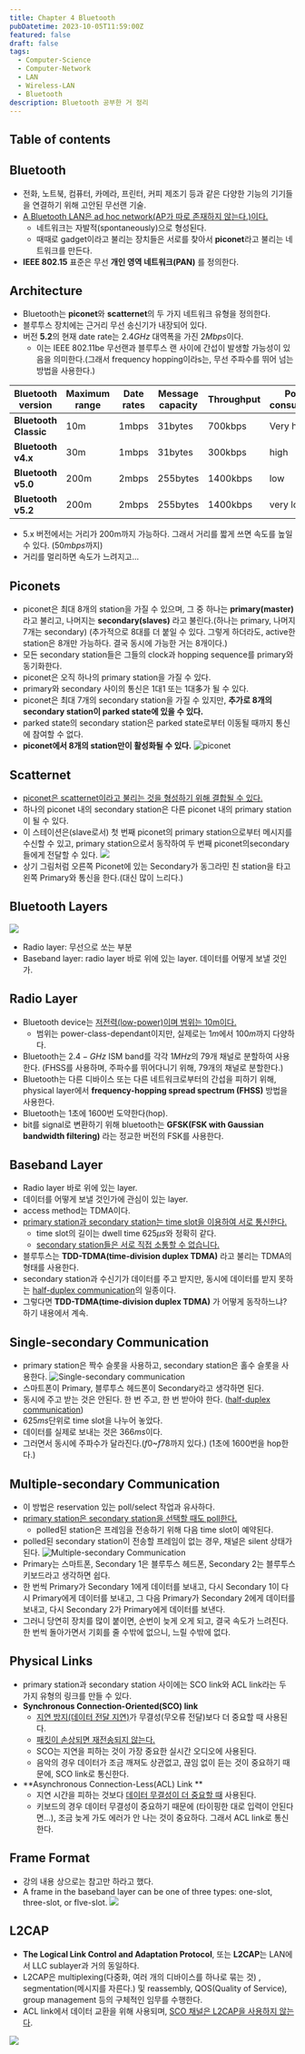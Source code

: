 ```yaml
---
title: Chapter 4 Bluetooth
pubDatetime: 2023-10-05T11:59:00Z
featured: false
draft: false
tags:
  - Computer-Science
  - Computer-Network
  - LAN
  - Wireless-LAN
  - Bluetooth
description: Bluetooth 공부한 거 정리
---
```


## Table of contents

## Bluetooth

- 전화, 노트북, 컴퓨터, 카메라, 프린터, 커피 제조기 등과 같은 다양한 기능의 기기들을 연결하기 위해 고안된 무선랜 기술.
- <u>A Bluetooth LAN은 ad hoc network(AP가 따로 존재하지 않는다.)이다.</u>
  - 네트워크는 자발적(spontaneously)으로 형성된다.
  - 때때로 gadget이라고 불리는 장치들은 서로를 찾아서 **piconet**라고 불리는 네트워크를 만든다.
- **IEEE 802.15** 표준은 무선 **개인 영역 네트워크(PAN)** 를 정의한다.

## Architecture

- Bluetooth는 **piconet**와 **scatternet**의 두 가지 네트워크 유형을 정의한다.
- 블루투스 장치에는 근거리 무선 송신기가 내장되어 있다.
- 버전 **5.2**의 현재 date rate는 $2.4GHz$ 대역폭을 가진 $2Mbps$이다.
  - 이는 IEEE 802.11be 무선랜과 블루투스 랜 사이에 간섭이 발생할 가능성이 있음을 의미한다.(그래서 frequency hopping이라s는, 무선 주파수를 뛰어 넘는 방법을 사용한다.)

| Bluetooth version     | Maximum range | Date rates | Message capacity | Throughput | Power consumption |
| --------------------- | ------------- | ---------- | ---------------- | ---------- | ----------------- |
| **Bluetooth Classic** | 10m           | 1mbps      | 31bytes          | 700kbps    | Very high         |
| **Bluetooth v4.x**    | 30m           | 1mbps      | 31bytes          | 300kbps    | high              |
| **Bluetooth v5.0**    | 200m          | 2mbps      | 255bytes         | 1400kbps   | low               |
| **Bluetooth v5.2**    | 200m          | 2mbps      | 255bytes         | 1400kbps   | very low          |

- 5.x 버전에서는 거리가 200m까지 가능하다. 그래서 거리를 짧게 쓰면 속도를 높일 수 있다. ($50mbps$까지)
- 거리를 멀리하면 속도가 느려지고...

## Piconets

- piconet은 최대 8개의 station을 가질 수 있으며, 그 중 하나는 **primary(master)** 라고 불리고, 나머지는 **secondary(slaves)** 라고 불린다.(하나는 primary, 나머지 7개는 secondary) (추가적으로 8대를 더 붙일 수 있다. 그렇게 하더라도, active한 station은 8개만 가능하다. 결국 동시에 가능한 거는 8개이다.)
- 모든 secondary station들은 그들의 clock과 hopping sequence를 primary와 동기화한다.
- piconet은 오직 하나의 primary station을 가질 수 있다.
- primary와 secondary 사이의 통신은 1대1 또는 1대多가 될 수 있다.
- piconet은 최대 7개의 secondary station을 가질 수 있지만, **추가로 8개의 secondary station이 parked state에 있을 수 있다.**
- parked state의 secondary station은 parked state로부터 이동될 때까지 통신에 참여할 수 없다.
- **piconet에서 8개의 station만이 활성화될 수 있다.**
  ![piconet](https://res.cloudinary.com/gyunseo-blog/image/upload/f_auto/v1699084869/image_po3pgh.png)

## Scatternet

- <u>piconet은 scatternet이라고 불리는 것을 형성하기 위해 결합될 수 있다.</u>
- 하나의 piconet 내의 secondary station은 다른 piconet 내의 primary station이 될 수 있다.
- 이 스테이션은(slave로서) 첫 번째 piconet의 primary station으로부터 메시지를 수신할 수 있고, primary station으로서 동작하여 두 번째 piconet의secondary들에게 전달할 수 있다.
  ![](https://res.cloudinary.com/gyunseo-blog/image/upload/f_auto/v1699086717/image_ym9fit.png)
- 상기 그림처럼 오른쪽 Piconet에 있는 Secondary가 동그라민 친 station을 타고 왼쪽 Primary와 통신을 한다.(대신 많이 느리다.)

## Bluetooth Layers

![](https://res.cloudinary.com/gyunseo-blog/image/upload/f_auto/v1699087517/image_hgbmyw.png)

- Radio layer: 무선으로 쏘는 부분
- Baseband layer: radio layer 바로 위에 있는 layer. 데이터를 어떻게 보낼 것인가.

## Radio Layer

- Bluetooth device는 <u>저전력(low-power)이며 범위는 10m이다.</u>
  - 범위는 power-class-dependant이지만, 실제로는 $1m$에서 $100m$까지 다양하다.
- Bluetooth는 $2.4-GHz$ ISM band를 각각 $1MHz$의 79개 채널로 분할하여 사용한다. (FHSS를 사용하며, 주파수를 뛰어다니기 위해, 79개의 채널로 분할한다.)
- Bluetooth는 다른 디바이스 또는 다른 네트워크로부터의 간섭을 피하기 위해, physical layer에서 **frequency-hopping spread spectrum (FHSS)** 방법을 사용한다.
- Bluetooth는 1초에 1600번 도약한다(hop).
- bit를 signal로 변환하기 위해 bluetooth는 **GFSK(FSK with Gaussian bandwidth filtering)** 라는 정교한 버전의 FSK를 사용한다.

## Baseband Layer

- Radio layer 바로 위에 있는 layer.
- 데이터를 어떻게 보낼 것인가에 관심이 있는 layer.
- access method는 TDMA이다.
- <u>primary station과 secondary station는 time slot을 이용하여 서로 통신한다.</u>
  - time slot의 길이는 dwell time $625\mu s$와 정확히 같다.
  - <u>secondary station들은 서로 직접 소통할 수 없습니다.</u>
- 블루투스는 **TDD-TDMA(time-division duplex TDMA)** 라고 불리는 TDMA의 형태를 사용한다.
- secondary station과 수신기가 데이터를 주고 받지만, 동시에 데이터를 받지 못하는 <u>half-duplex communication</u>의 일종이다.
- 그렇다면 **TDD-TDMA(time-division duplex TDMA)** 가 어떻게 동작하느냐? 하기 내용에서 계속.

## Single-secondary Communication

- primary station은 짝수 슬롯을 사용하고, secondary station은 홀수 슬롯을 사용한다.
  ![Single-secondary communication](https://res.cloudinary.com/gyunseo-blog/image/upload/f_auto/v1699094221/image_kgax0k.png)
- 스마트폰이 Primary, 블루투스 헤드폰이 Secondary라고 생각하면 된다.
- 동시에 주고 받는 것은 안된다. 한 번 주고, 한 번 받아야 한다. (<u>half-duplex communication</u>)
- $625ms$단위로 time slot을 나누어 놓았다.
- 데이터를 실제로 보내는 것은 $366ms$이다.
- 그러면서 동시에 주파수가 달라진다.($f0$~$f78$까지 있다.) (1초에 1600번을 hop한다.)

## Multiple-secondary Communication

- 이 방법은 reservation 있는 poll/select 작업과 유사하다.
- <u>primary station은 secondary station을 선택할 때도 poll한다.</u>
  - polled된 station은 프레임을 전송하기 위해 다음 time slot이 예약된다.
- polled된 secondary station이 전송할 프레임이 없는 경우, 채널은 silent 상태가 된다.
  ![Multiple-secondary Communication](https://res.cloudinary.com/gyunseo-blog/image/upload/f_auto/v1699119249/image_slrtry.png)
- Primary는 스마트폰, Secondary 1은 블루투스 헤드폰, Secondary 2는 블루투스 키보드라고 생각하면 쉽다.
- 한 번씩 Primary가 Secondary 1에게 데이터를 보내고, 다시 Secondary 1이 다시 Primary에게 데이터를 보내고, 그 다음 Primary가 Secondary 2에게 데이터를 보내고, 다시 Secondary 2가 Primary에게 데이터를 보낸다.
- 그러니 당연히 장치를 많이 붙이면, 순번이 늦게 오게 되고, 결국 속도가 느려진다. 한 번씩 돌아가면서 기회를 줄 수밖에 없으니, 느릴 수밖에 없다.

## Physical Links

- primary station과 secondary station 사이에는 SCO link와 ACL link라는 두 가지 유형의 링크를 만들 수 있다.
- **Synchronous Connection-Oriented(SCO) link**
  - <u>지연 방지(데이터 전달 지연)</u>가 무결성(무오류 전달)보다 더 중요할 때 사용된다.
  - <u>패킷이 손상되면 재전송되지 않는다.</u>
  - SCO는 지연을 피하는 것이 가장 중요한 실시간 오디오에 사용된다.
  - 음악의 경우 데이터가 조금 깨져도 상관없고, 끊임 없이 듣는 것이 중요하기 때문에, SCO link로 통신한다.
- **Asynchronous Connection-Less(ACL) Link **
  - 지연 시간을 피하는 것보다 <u>데이터 무결성이 더 중요할 때</u> 사용된다.
  - 키보드의 경우 데이터 무결성이 중요하기 때문에 (타이핑한 대로 입력이 안된다면...), 조금 늦게 가도 에러가 안 나는 것이 중요하다. 그래서 ACL link로 통신한다.

## Frame Format

- 강의 내용 상으로는 참고만 하라고 했다.
- A frame in the baseband layer can be one of three types: one-slot, three-slot, or flve-slot.
  ![](https://res.cloudinary.com/gyunseo-blog/image/upload/f_auto/v1699120017/image_aclxlb.png)

## L2CAP

- **The Logical Link Control and Adaptation Protocol**, 또는 **L2CAP**는 LAN에서 LLC sublayer과 거의 동일하다.
- L2CAP은 multiplexing(다중화, 여러 개의 디바이스를 하나로 묶는 것) , segmentation(메시지를 자른다.) 및 reassembly, QOS(Quality of Service), group management 등의 구체적인 임무를 수행한다.
- ACL link에서 데이터 교환을 위해 사용되며, <u>SCO 채널은 L2CAP을 사용하지 않는다</u>.

![](https://res.cloudinary.com/gyunseo-blog/image/upload/f_auto/v1699120427/image_snamza.png)
